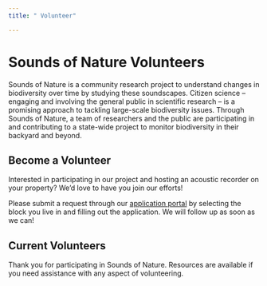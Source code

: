 ```yaml
---
title: " Volunteer"

---
```


# Sounds of Nature Volunteers

Sounds of Nature is a community research project to understand changes in biodiversity over time by studying these soundscapes. Citizen science – engaging and involving the general public in scientific research – is a promising approach to tackling large-scale biodiversity issues. Through Sounds of Nature, a team of researchers and the public are participating in and contributing to a state-wide project to monitor biodiversity in their backyard and beyond.

## Become a Volunteer  

Interested in participating in our project and hosting an acoustic recorder on your property? We’d love to have you join our efforts!    
  
Please submit a request through our [application portal](https://siucarbondale.maps.arcgis.com/apps/webappviewer/index.html?id=7b281cf01f864a9bba54d4881196c423) by selecting the block you live in and filling out the application. We will follow up as soon as we can!   

## Current Volunteers    

Thank you for participating in Sounds of Nature. Resources are available if you need assistance with any aspect of volunteering.